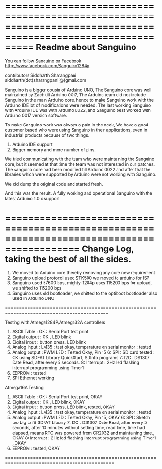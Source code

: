 =============================================================================================================
Readme about Sanguino
=============================================================================================================
You can follow Sanguino on Facebook
http://www.facebook.com/Sanguino1284p

contributors
Siddharth Sharangpani
siddharth(dot)sharangpani(@)gmail.com


Sanguino is a bigger cousin of Arduino UNO, The Sanguino core was well maintained by Zach till Arduino 0017, 
The Arduino team did not include Sanguino in the main Arduino core, hence to make Sanguino work
with the Arduino IDE lot of modifications were needed. The last working Sanguino
with Arduino IDE was with Arduino 0022, and Sanguino best worked with Arduino 0017 version software.

To make Sanguino work was always a pain in the neck, We have a good customer based who were
using Sanguino in their applications, even in industrial products because of two things.

1. Arduino IDE support
2. Bigger memory and more number of pins.

We tried communicating with the team who were maintaining the Sanguino core, but it seemed at
that time the team was not interested in our patches. The sanguino core had been modified till
Arduino 0022 and after that the libraries which were supported by Arduino were not working with
Sanguino.

We did dump the original code and started fresh.

And this was the result.
A fully working and operational Sanguino with the latest Arduino 1.0.x support

===========================================================================================
Change Log, taking the best of all the sides.
===========================================================================================

1. We moved to Arduino core thereby removing any core new requirement
2. Sanguino upload protocol used STK500 we moved to arduino for ISP
3. Sanguino used 57600 bps, mighty-1284p uses 115200 bps for upload, we shifted to 115200 bps
4. Sanguino uses old bootloader, we shifted to the optiboot bootloader also used in Arduino UNO

===========================================================================================

Testing with Atmega1284P/Atmega32A controllers

1. ASCII Table : OK : Serial Port test print
2. Digital output : OK , LED blink
3. Digital input : button press, LED blink
4. Analog input : LM35 : test okay, temperature on serial monitor : tested
5. Analog output : PWM LED  : Tested Okay, Pin 15
6: SPI : SD card tested : OK using SDFAT Library QuickStart, SDInfo programs
7: I2C : DS1307 Date Read, after every 5 seconds.
8: Interrupt : 2Hz led flashing interrupt programming using Timer1
9. EEPROM : tested
10. SPI Ethernet working

Atmega16A Testing

1. ASCII Table : OK : Serial Port test print, OKAY
2. Digital output : OK , LED blink, OKAY
3. Digital input : button press, LED blink, tested, OKAY
4. Analog input : LM35 : test okay, temperature on serial monitor : tested
5. Analog output : PWM LED  : Tested Okay, Pin 15, OKAY
6: SPI : Sketch too big to fit SDFAT Library
7: I2C : DS1307 Date Read, after every 5 seconds, after 10 minutes without setting time, read time, 
		time had elapsed, means RTC was powered from CR2032 and maintaining time., OKAY
8: Interrupt : 2Hz led flashing interrupt programming using Timer1 , OKAY
9. EEPROM : tested, OKAY


=============================================================================================


